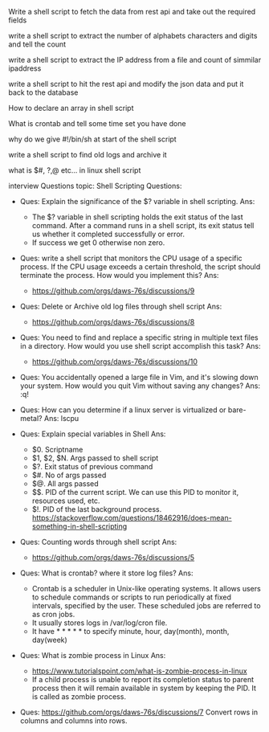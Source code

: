 Write a shell script to fetch the data from rest api and take out the required fields

write a shell script to extract the number of alphabets characters and digits and tell the count

write a shell script to extract the IP address from a file and count of simmilar ipaddress

write a shell script to hit the rest api and modify the json data and put it back to the database

How to declare an array in shell script

What is crontab and tell some time set you have done

why do we give #!/bin/sh at start of the shell script

write a shell script to find old logs and archive it

what is $#, $?,$@ etc... in linux shell script

interview Questions
  topic: Shell Scripting
  Questions:
  - Ques: Explain the significance of the $? variable in shell scripting.
    Ans:
    - The $? variable in shell scripting holds the exit status of the last  command. After a command runs in a shell script, its exit status tell us whether it completed successfully or error.
    - If success we get 0 otherwise non zero.
  - Ques: write a shell script that monitors the CPU usage of a specific process. If the CPU usage exceeds a certain threshold, the script should terminate the process. How would you implement this?
    Ans:
    - https://github.com/orgs/daws-76s/discussions/9

  - Ques: Delete or Archive old log files through shell script
    Ans:
    - https://github.com/orgs/daws-76s/discussions/8

  - Ques: You need to find and replace a specific string in multiple text files in a directory. How would you use shell script accomplish this task?
    Ans:
    - https://github.com/orgs/daws-76s/discussions/10
  
  - Ques: You accidentally opened a large file in Vim, and it's slowing down your system. How would you quit Vim without saving any changes?
    Ans: :q!

  - Ques: How can you determine if a linux server is virtualized or bare-metal?
    Ans: lscpu

  - Ques: Explain special variables in Shell
    Ans:
    - $0. Scriptname
    - $1, $2, $N. Args passed to shell script
    - $?. Exit status of previous command
    - $#. No of args passed
    - $@. All args passed
    - $$. PID of the current script. We can use this PID to monitor it, resources used, etc.
    - $!. PID of the last background process. https://stackoverflow.com/questions/18462916/does-mean-something-in-shell-scripting

  - Ques: Counting words through shell script
    Ans:
    - https://github.com/orgs/daws-76s/discussions/5

  - Ques: What is crontab? where it store log files?
    Ans:
    - Crontab is a scheduler in Unix-like operating systems. It allows users to schedule commands or scripts to run periodically at fixed intervals, specified by the user. These scheduled jobs are referred to as cron jobs.
    - It usually stores logs in /var/log/cron file.
    - It have * * * * * to specify minute, hour, day(month), month, day(week)

  - Ques: What is zombie process in Linux
    Ans:
    - https://www.tutorialspoint.com/what-is-zombie-process-in-linux
    - If a child process is unable to report its completion status to parent process then it will remain available in system by keeping the PID. It is called as zombie process.

  - Ques: https://github.com/orgs/daws-76s/discussions/7 Convert rows in columns and columns into rows.
  

